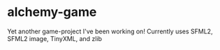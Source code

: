 # alchemy-game
Yet another game-project I've been working on! Currently uses SFML2, SFML2 image, TinyXML, and zlib
